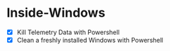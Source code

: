 # Inside-Windows
- [x] Kill Telemetry Data with Powershell
- [x] Clean a freshly installed Windows with Powershell
